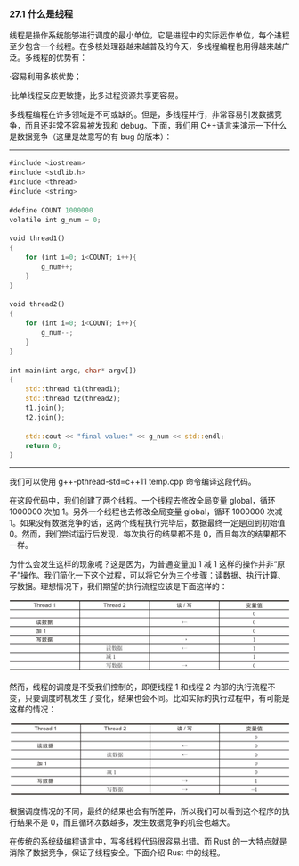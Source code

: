 ### 27.1 什么是线程

线程是操作系统能够进行调度的最小单位，它是进程中的实际运作单位，每个进程至少包含一个线程。在多核处理器越来越普及的今天，多线程编程也用得越来越广泛。多线程的优势有：

·容易利用多核优势；

·比单线程反应更敏捷，比多进程资源共享更容易。

多线程编程在许多领域是不可或缺的。但是，多线程并行，非常容易引发数据竞争，而且还非常不容易被发现和 debug。下面，我们用 C++语言来演示一下什么是数据竞争（这里是故意写的有 bug 的版本）：

---

```rust
#include <iostream>
#include <stdlib.h>
#include <thread>
#include <string>

#define COUNT 1000000
volatile int g_num = 0;

void thread1()
{
    for (int i=0; i<COUNT; i++){
        g_num++;
    }
}

void thread2()
{
    for (int i=0; i<COUNT; i++){
        g_num--;
    }
}

int main(int argc, char* argv[])
{
    std::thread t1(thread1);
    std::thread t2(thread2);
    t1.join();
    t2.join();

    std::cout << "final value:" << g_num << std::endl;
    return 0;
}
```

---

我们可以使用 g++-pthread-std=c++11 temp.cpp 命令编译这段代码。

在这段代码中，我们创建了两个线程。一个线程去修改全局变量 global，循环 1000000 次加 1。另外一个线程也去修改全局变量 global，循环 1000000 次减 1。如果没有数据竞争的话，这两个线程执行完毕后，数据最终一定是回到初始值 0。然而，我们尝试运行后发现，每次执行的结果都不是 0，而且每次的结果都不一样。

为什么会发生这样的现象呢？这是因为，为普通变量加 1 减 1 这样的操作并非“原子”操作。我们简化一下这个过程，可以将它分为三个步骤：读数据、执行计算、写数据。理想情况下，我们期望的执行流程应该是下面这样的：

![](../images/Image00024.jpg)

然而，线程的调度是不受我们控制的，即便线程 1 和线程 2 内部的执行流程不变，只要调度时机发生了变化，结果也会不同。比如实际的执行过程中，有可能是这样的情况：

![](../images/Image00025.jpg)

根据调度情况的不同，最终的结果也会有所差异，所以我们可以看到这个程序的执行结果不是 0，而且循环次数越多，发生数据竞争的机会也越大。

在传统的系统级编程语言中，写多线程代码很容易出错。而 Rust 的一大特点就是消除了数据竞争，保证了线程安全。下面介绍 Rust 中的线程。
